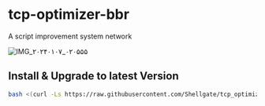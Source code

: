 # tcp-optimizer-bbr
A script improvement system network

![IMG_۲۰۲۴۰۱۰۷_۰۲۰۵۵۵](https://github.com/Shellgate/tcp_optimization_bbr/assets/128194280/3b9f8882-0511-4f12-a2d3-3a57f30abdd4)


## Install & Upgrade to latest Version

```sh
bash <(curl -Ls https://raw.githubusercontent.com/Shellgate/tcp_optimization_bbr/main/bbr.sh)
```
